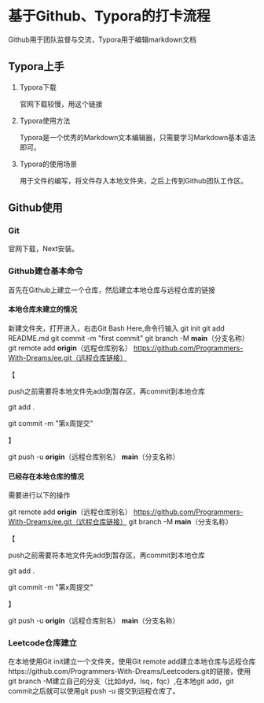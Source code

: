 # 基于Github、Typora的打卡流程

Github用于团队监督与交流，Typora用于编辑markdown文档

## Typora上手

1. Typora下载

   官网下载较慢，用这个链接

   [国内Typora镜像]: https://gitee.com/typora-mirror/Typora-Mirror/releases

2. Typora使用方法

   Typora是一个优秀的Markdown文本编辑器，只需要学习Markdown基本语法即可。

   [Markdown语法速览]: https://www.jianshu.com/p/191d1e21f7ed

3. Typora的使用场景

   用于文件的编写，将文件存入本地文件夹，之后上传到Github团队工作区。

   [文件模板]: https://github.com/Programmers-With-Dreams/GithubTest/tree/dyd

## Github使用

### Git

官网下载，Next安装。

[Git30min入门]: https://www.runoob.com/git/git-tutorial.html

### Github建仓基本命令

首先在Github上建立一个仓库，然后建立本地仓库与远程仓库的链接

#### 本地仓库未建立的情况

新建文件夹，打开进入，右击Git Bash Here,命令行输入
git init 
git add README.md
git commit -m "first commit"
git branch -M **main**（分支名称）
git remote add **origin**（远程仓库别名） https://github.com/Programmers-With-Dreams/ee.git（远程仓库链接）

【

push之前需要将本地文件先add到暂存区，再commit到本地仓库

git add .

git commit -m "第x周提交"

】

git push -u **origin**（远程仓库别名） **main**（分支名称）



#### 已经存在本地仓库的情况

需要进行以下的操作

git remote add **origin**（远程仓库别名） https://github.com/Programmers-With-Dreams/ee.git（远程仓库链接）
git branch -M **main**（分支名称）

【

push之前需要将本地文件先add到暂存区，再commit到本地仓库

git add .

git commit -m "第x周提交"

】

git push -u **origin**（远程仓库别名） **main**（分支名称）

### Leetcode仓库建立

在本地使用Git init建立一个文件夹，使用Git remote add建立本地仓库与远程仓库https://github.com/Programmers-With-Dreams/Leetcoders.git的链接，使用git branch -M建立自己的分支（比如dyd，lsq，fqc）,在本地git add，git commit之后就可以使用git push -u 提交到远程仓库了。